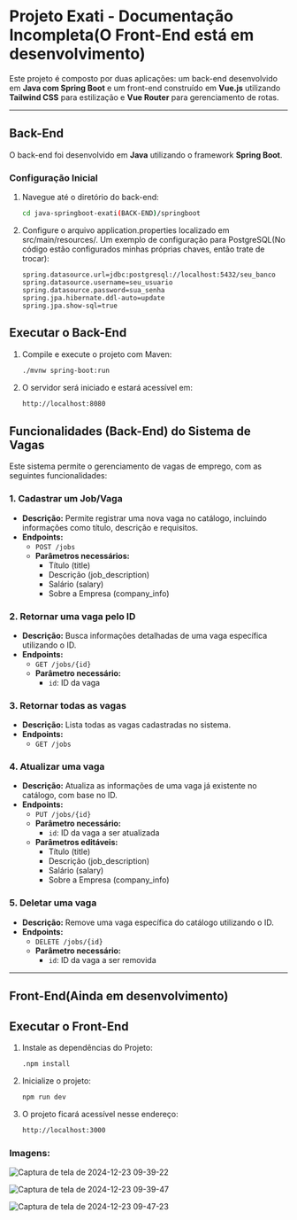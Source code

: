 # **Projeto Exati - Documentação Incompleta(O Front-End está em desenvolvimento)**

Este projeto é composto por duas aplicações: um back-end desenvolvido em **Java com Spring Boot** e um front-end construído em **Vue.js** utilizando **Tailwind CSS** para estilização e **Vue Router** para gerenciamento de rotas.

---

## **Back-End**

O back-end foi desenvolvido em **Java** utilizando o framework **Spring Boot**.

### **Configuração Inicial**
1. Navegue até o diretório do back-end:
   ```bash
   cd java-springboot-exati(BACK-END)/springboot

2. Configure o arquivo application.properties localizado em src/main/resources/. Um exemplo de configuração para PostgreSQL(No código estão configurados minhas próprias chaves, então trate de trocar):

   ```properties
   spring.datasource.url=jdbc:postgresql://localhost:5432/seu_banco
   spring.datasource.username=seu_usuario
   spring.datasource.password=sua_senha
   spring.jpa.hibernate.ddl-auto=update
   spring.jpa.show-sql=true

## **Executar o Back-End**

1. Compile e execute o projeto com Maven:
   ```bash
   ./mvnw spring-boot:run

2. O servidor será iniciado e estará acessível em:
   ```bash
   http://localhost:8080

## Funcionalidades (Back-End) do Sistema de Vagas

Este sistema permite o gerenciamento de vagas de emprego, com as seguintes funcionalidades:

### 1. Cadastrar um Job/Vaga
- **Descrição:** Permite registrar uma nova vaga no catálogo, incluindo informações como título, descrição e requisitos.
- **Endpoints:**
  - `POST /jobs`
  - **Parâmetros necessários:**
    - Título (title)
    - Descrição (job_description)
    - Salário (salary)
    - Sobre a Empresa (company_info)

### 2. Retornar uma vaga pelo ID
- **Descrição:** Busca informações detalhadas de uma vaga específica utilizando o ID.
- **Endpoints:**
  - `GET /jobs/{id}`
  - **Parâmetro necessário:**
    - `id`: ID da vaga

### 3. Retornar todas as vagas
- **Descrição:** Lista todas as vagas cadastradas no sistema.
- **Endpoints:**
  - `GET /jobs`

### 4. Atualizar uma vaga
- **Descrição:** Atualiza as informações de uma vaga já existente no catálogo, com base no ID.
- **Endpoints:**
  - `PUT /jobs/{id}`
  - **Parâmetro necessário:**
    - `id`: ID da vaga a ser atualizada
  - **Parâmetros editáveis:**
    - Título (title)
    - Descrição (job_description)
    - Salário (salary)
    - Sobre a Empresa (company_info)

### 5. Deletar uma vaga
- **Descrição:** Remove uma vaga específica do catálogo utilizando o ID.
- **Endpoints:**
  - `DELETE /jobs/{id}`
  - **Parâmetro necessário:**
    - `id`: ID da vaga a ser removida


---

## **Front-End(Ainda em desenvolvimento)**

## **Executar o Front-End**

1. Instale as dependências do Projeto:
   ```bash
   .npm install

2. Inicialize o projeto:
   ```bash
   npm run dev

3. O projeto ficará acessível nesse endereço:
   ```bash
   http://localhost:3000

### Imagens: 
![Captura de tela de 2024-12-23 09-39-22](https://github.com/user-attachments/assets/bfe14155-a047-4a52-9994-0f1dcabe7292)

![Captura de tela de 2024-12-23 09-39-47](https://github.com/user-attachments/assets/7220e997-3689-42ed-af69-034d561bf69f)

![Captura de tela de 2024-12-23 09-47-23](https://github.com/user-attachments/assets/89e291b9-6698-4741-adae-60a3651245c5)





